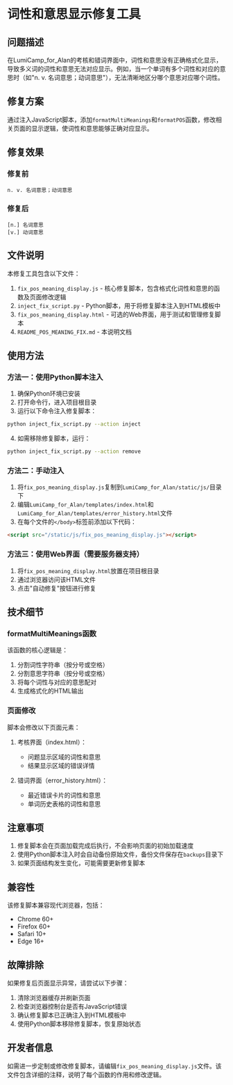 # 词性和意思显示修复工具

## 问题描述

在LumiCamp_for_Alan的考核和错词界面中，词性和意思没有正确格式化显示，导致多义词的词性和意思无法对应显示。例如，当一个单词有多个词性和对应的意思时（如"n. v. 名词意思；动词意思"），无法清晰地区分哪个意思对应哪个词性。

## 修复方案

通过注入JavaScript脚本，添加`formatMultiMeanings`和`formatPOS`函数，修改相关页面的显示逻辑，使词性和意思能够正确对应显示。

## 修复效果

### 修复前
```
n. v. 名词意思；动词意思
```

### 修复后
```
[n.] 名词意思
[v.] 动词意思
```

## 文件说明

本修复工具包含以下文件：

1. `fix_pos_meaning_display.js` - 核心修复脚本，包含格式化词性和意思的函数及页面修改逻辑
2. `inject_fix_script.py` - Python脚本，用于将修复脚本注入到HTML模板中
3. `fix_pos_meaning_display.html` - 可选的Web界面，用于测试和管理修复脚本
4. `README_POS_MEANING_FIX.md` - 本说明文档

## 使用方法

### 方法一：使用Python脚本注入

1. 确保Python环境已安装
2. 打开命令行，进入项目根目录
3. 运行以下命令注入修复脚本：

```bash
python inject_fix_script.py --action inject
```

4. 如需移除修复脚本，运行：

```bash
python inject_fix_script.py --action remove
```

### 方法二：手动注入

1. 将`fix_pos_meaning_display.js`复制到`LumiCamp_for_Alan/static/js/`目录下
2. 编辑`LumiCamp_for_Alan/templates/index.html`和`LumiCamp_for_Alan/templates/error_history.html`文件
3. 在每个文件的`</body>`标签前添加以下代码：

```html
<script src="/static/js/fix_pos_meaning_display.js"></script>
```

### 方法三：使用Web界面（需要服务器支持）

1. 将`fix_pos_meaning_display.html`放置在项目根目录
2. 通过浏览器访问该HTML文件
3. 点击"自动修复"按钮进行修复

## 技术细节

### formatMultiMeanings函数

该函数的核心逻辑是：

1. 分割词性字符串（按分号或空格）
2. 分割意思字符串（按分号或空格）
3. 将每个词性与对应的意思配对
4. 生成格式化的HTML输出

### 页面修改

脚本会修改以下页面元素：

1. 考核界面（index.html）：
   - 问题显示区域的词性和意思
   - 结果显示区域的错误详情

2. 错词界面（error_history.html）：
   - 最近错误卡片的词性和意思
   - 单词历史表格的词性和意思

## 注意事项

1. 修复脚本会在页面加载完成后执行，不会影响页面的初始加载速度
2. 使用Python脚本注入时会自动备份原始文件，备份文件保存在`backups`目录下
3. 如果页面结构发生变化，可能需要更新修复脚本

## 兼容性

该修复脚本兼容现代浏览器，包括：

- Chrome 60+
- Firefox 60+
- Safari 10+
- Edge 16+

## 故障排除

如果修复后页面显示异常，请尝试以下步骤：

1. 清除浏览器缓存并刷新页面
2. 检查浏览器控制台是否有JavaScript错误
3. 确认修复脚本已正确注入到HTML模板中
4. 使用Python脚本移除修复脚本，恢复原始状态

## 开发者信息

如需进一步定制或修改修复脚本，请编辑`fix_pos_meaning_display.js`文件。该文件包含详细的注释，说明了每个函数的作用和修改逻辑。